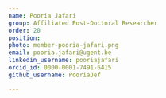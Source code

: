 ```yaml
---
name: Pooria Jafari
group: Affiliated Post-Doctoral Researcher
order: 20
position: 
photo: member-pooria-jafari.png
email: pooria.jafari@ugent.be
linkedin_username: pooriajafari
orcid_id: 0000-0001-7491-6415
github_username: PooriaJef

---
```

